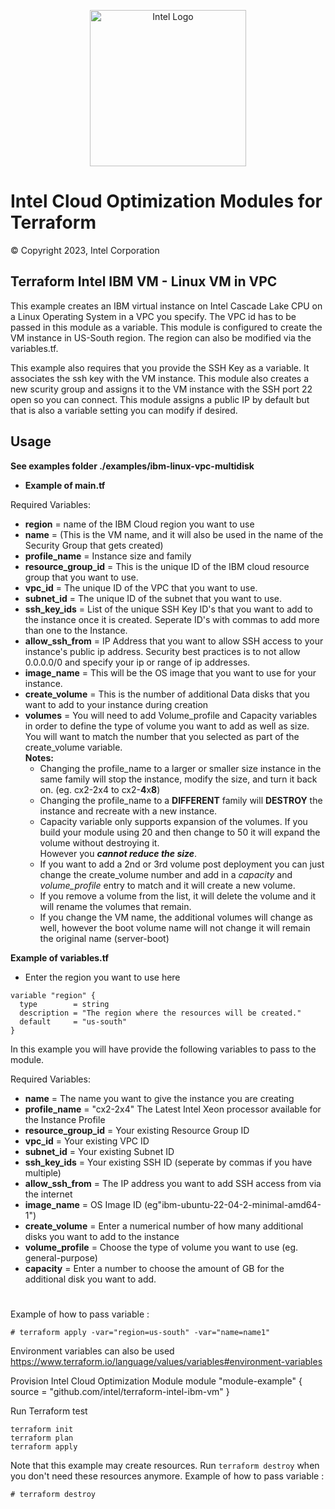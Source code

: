 <p align="center">
  <img src="https://github.com/intel/terraform-intel-ibm-vm/blob/main/images/logo-classicblue-800px.png?raw=true" alt="Intel Logo" width="250"/>
</p>

# Intel Cloud Optimization Modules for Terraform


© Copyright 2023, Intel Corporation

## Terraform Intel IBM VM - Linux VM in VPC

This example creates an IBM virtual instance on Intel Cascade Lake CPU on a Linux Operating System in a VPC you specify. The VPC id has to be passed in this module as a variable. This module is configured to create the VM instance in US-South region. The region can also be modified via the variables.tf.

This example also requires that you provide the SSH Key as a variable. It associates the ssh key with the VM instance. This module also creates a new scurity group and assigns it to the VM instance with the SSH port 22 open so you can connect. This module assigns a public IP by default but that is also a variable setting you can modify if desired.

## Usage

**See examples folder ./examples/ibm-linux-vpc-multidisk**

* <b>Example of main.tf</b>

Required Variables:
* <b>region</b> = name of the IBM Cloud region you want to use
* <b>name</b> = (This is the VM name, and it will also be used in the name of the Security Group that gets created)
* <b>profile_name</b> = Instance size and family
* <b>resource_group_id</b> = This is the unique ID of the IBM cloud resource group that you want to use.
* <b>vpc_id</b> = The unique ID of the VPC that you want to use.
* <b>subnet_id</b> = The unique ID of the subnet that you want to use.
* <b>ssh_key_ids</b> = List of the unique SSH Key ID's that you want to add to the instance once it is created.  Seperate ID's with commas to add more than one to the Instance.
* <b>allow_ssh_from</b> = IP Address that you want to allow SSH access to your instance's public ip address.  Security best practices is to not allow 0.0.0.0/0 and specify your ip or range of ip addresses.
* <b>image_name</b> = This will be the OS image that you want to use for your instance.
* <b>create_volume</b> = This is the number of additional Data disks that you want to add to your instance during creation
* <b>volumes</b> = You will need to add Volume_profile and Capacity variables in order to define the type of volume you want to add as well as size.  You will want to match the number that you selected as part of the create_volume variable.<br>
<b>Notes:</b>
    * Changing the profile_name to a larger or smaller size instance in the same family will stop the instance, modify the size, and turn it back on. (eg. cx2-2x4 to cx2-<b>4</b>x<b>8</b>)
    * Changing the profile_name to a <b>DIFFERENT</b> family will <b>DESTROY</b> the instance and recreate with a new instance.
    * Capacity variable only supports expansion of the volumes.  If you build your module using 20 and then change to 50 it will expand the volume without destroying it.  
      However you <i><b>cannot reduce the size</i></b>.
    * If you want to add a 2nd or 3rd volume post deployment you can just change the create_volume number and add in a <i>capacity</i> and <i>volume_profile</i> entry to match and it will create a new volume.
    * If you remove a volume from the list, it will delete the volume and it will rename the volumes that remain.
    * If you change the VM name, the additional volumes will change as well, however the boot volume name will not change it will remain the original name (server-boot)


<b>Example of variables.tf</b>
* Enter the region you want to use here
```hcl
variable "region" {
  type        = string
  description = "The region where the resources will be created."
  default     = "us-south"
}
```
In this example you will have provide the following variables to pass to the module.

Required Variables:
* <b>name</b>              = The name you want to give the instance you are creating<br>
* <b>profile_name</b>      = "cx2-2x4" The Latest Intel Xeon processor available for the Instance Profile<br> 
* <b>resource_group_id</b> = Your existing Resource Group ID<br>
* <b>vpc_id</b>            = Your existing VPC ID<br>
* <b>subnet_id</b>         = Your existing Subnet ID<br>
* <b>ssh_key_ids</b>       = Your existing SSH ID (seperate by commas if you have multiple)<br>
* <b>allow_ssh_from</b>    = The IP address you want to add SSH access from via the internet<br>
* <b>image_name</b>        = OS Image ID (eg"ibm-ubuntu-22-04-2-minimal-amd64-1")<br>
* <b>create_volume</b>     = Enter a numerical number of how many additional disks you want to add to the instance<br>
* <b>volume_profile</b>    = Choose the type of volume you want to use (eg. general-purpose)<br>
* <b>capacity</b>          = Enter a number to choose the amount of GB for the additional disk you want to add.<br>

#
Example of how to pass variable :
```hcl
# terraform apply -var="region=us-south" -var="name=name1"
```

Environment variables can also be used https://www.terraform.io/language/values/variables#environment-variables

Provision Intel Cloud Optimization Module
module "module-example" {
  source = "github.com/intel/terraform-intel-ibm-vm"
}


Run Terraform
test
```hcl
terraform init  
terraform plan
terraform apply

```

Note that this example may create resources. Run `terraform destroy` when you don't need these resources anymore.
Example of how to pass variable :
```hcl
# terraform destroy 
```